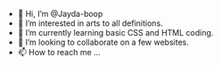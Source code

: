 - 👋 Hi, I’m @Jayda-boop
- 👀 I’m interested in arts to all definitions.
- 🌱 I’m currently learning basic CSS and HTML coding.
- 💞️ I’m looking to collaborate on a few websites.
- 📫 How to reach me ...

<!---
Jayda-boop/Jayda-boop is a ✨ special ✨ repository because its `README.md` (this file) appears on your GitHub profile.
You can click the Preview link to take a look at your changes.
--->
